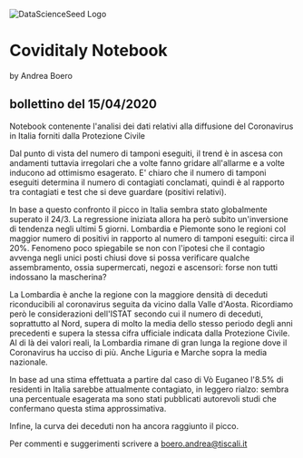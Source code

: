 ![DataScienceSeed Logo](http://www.datascienceseed.com/wp-content/uploads/2018/02/dsst.jpg)

# Coviditaly Notebook
by Andrea Boero
## bollettino del 15/04/2020
Notebook contenente l'analisi dei dati relativi alla diffusione del Coronavirus in Italia forniti dalla Protezione Civile 

Dal punto di vista del numero di tamponi eseguiti, il trend è in ascesa con andamenti tuttavia irregolari che a volte fanno gridare all'allarme e a volte inducono ad ottimismo esagerato. E' chiaro che il numero di tamponi eseguiti determina il numero di contagiati conclamati, quindi è al rapporto tra contagiati e test che si deve guardare (positivi relativi).

In base a questo confronto il picco in Italia sembra stato globalmente superato il 24/3. La regressione iniziata allora ha però subito un'inversione di tendenza negli ultimi 5 giorni.
Lombardia e Piemonte sono le regioni col maggior numero di positivi in rapporto al numero di tamponi eseguiti: circa il 20%. Fenomeno poco spiegabile se non con l'ipotesi che il contagio avvenga negli unici posti chiusi dove si possa verificare qualche assembramento, ossia supermercati, negozi e ascensori: forse non tutti indossano la mascherina?

La Lombardia è anche la regione con la maggiore densità di deceduti riconducibili al coronavirus seguita da vicino dalla Valle d\'Aosta. Ricordiamo però le considerazioni dell'ISTAT secondo cui il numero di deceduti, soprattutto al Nord, supera di molto la media dello stesso periodo degli anni precedenti e supera la stessa cifra ufficiale indicata dalla Protezione Civile.
Al di là dei valori reali, la Lombardia rimane di gran lunga la regione dove il Coronavirus ha ucciso di più. Anche Liguria e Marche sopra la media nazionale.

In base ad una stima effettuata a partire dal caso di Vò Euganeo l'8.5% di residenti in Italia sarebbe attualmente contagiato, in leggero rialzo: sembra una percentuale esagerata ma sono stati pubblicati autorevoli studi che confermano questa stima approssimativa.

Infine, la curva dei deceduti non ha ancora raggiunto il picco.

Per commenti e suggerimenti scrivere a boero.andrea@tiscali.it
